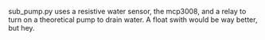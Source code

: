 sub_pump.py uses a resistive water sensor, the mcp3008, and a relay to turn on a theoretical pump to drain water. A float swith would be way better, but hey.
